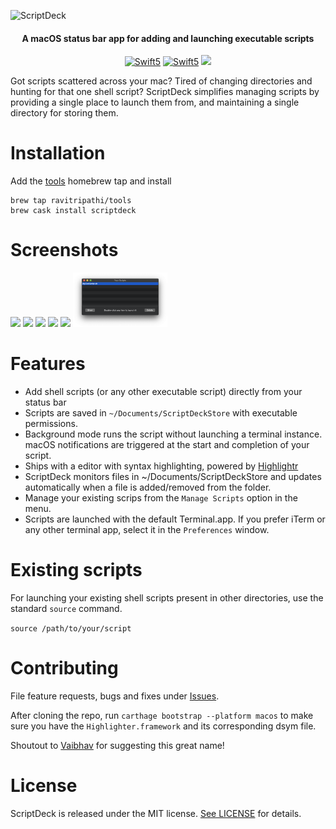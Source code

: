 ![ScriptDeck](https://raw.githubusercontent.com/ravitripathi/ScriptDeck/master/ScriptDeckLogo.png)

<H4 align="center">
A macOS status bar app for adding and launching executable scripts
</H4>


<p align="center">
<a href="https://developer.apple.com/swift"><img alt="Swift5" src="https://img.shields.io/badge/language-Swift5-orange.svg"/></a>
<a href="https://github.com/ravitripathi/ScriptDeck/releases"><img alt="Swift5" src="https://img.shields.io/github/v/tag/ravitripathi/ScriptDeck?label=release"/></a>
<a href="https://img.shields.io/github/downloads/ravitripathi/ScriptDeck/total?color=green"><img src="https://img.shields.io/github/downloads/ravitripathi/ScriptDeck/total?color=green"/></a>
</p>

Got scripts scattered across your mac? Tired of changing directories and hunting for that one shell script? ScriptDeck simplifies managing scripts by providing a single place to launch them from, and maintaining a single directory for storing them.

# Installation
Add the [tools](https://github.com/ravitripathi/homebrew-tools) homebrew tap and install

```
brew tap ravitripathi/tools
brew cask install scriptdeck
```

# Screenshots
<img src="https://github.com/ravitripathi/ScriptDeck/raw/master/RemoteAssets/step1.png" width="30%"></img> <img src="https://github.com/ravitripathi/ScriptDeck/raw/master/RemoteAssets/step2.png" width="30%"></img> <img src="https://github.com/ravitripathi/ScriptDeck/raw/master/RemoteAssets/step3.png" width="30%"></img> <img src="https://github.com/ravitripathi/ScriptDeck/raw/master/RemoteAssets/step4.gif" width="30%"></img> <img src="https://github.com/ravitripathi/ScriptDeck/raw/master/RemoteAssets/step5.png" width="30%"></img> <img src="https://github.com/ravitripathi/ScriptDeck/raw/master/RemoteAssets/step6.png" width="30%"></img> 

# Features
- Add shell scripts (or any other executable script) directly from your status bar
- Scripts are saved in `~/Documents/ScriptDeckStore` with executable permissions.
- Background mode runs the script without launching a terminal instance. macOS notifications are triggered at the start and completion of your script.
- Ships with a editor with syntax highlighting, powered by [Highlightr](https://github.com/raspu/Highlightr)
- ScriptDeck monitors files in ~/Documents/ScriptDeckStore and updates automatically when a file is added/removed from the folder.
- Manage your existing scrips from the `Manage Scripts` option in the menu.
- Scripts are launched with the default Terminal.app. If you prefer iTerm or any other terminal app, select it in the `Preferences` window.

# Existing scripts

For launching your existing shell scripts present in other directories, use the standard `source` command.

`source /path/to/your/script`

# Contributing

File feature requests, bugs and fixes under [Issues](https://github.com/ravitripathi/ScriptDeck/issues).

After cloning the repo, run `carthage bootstrap --platform macos` to make sure you have the `Highlighter.framework` and its corresponding dsym file.

Shoutout to [Vaibhav](https://github.com/vshelke) for suggesting this great name!

# License

ScriptDeck is released under the MIT license. [See LICENSE](https://github.com/ravitripathi/ScriptDeck/blob/master/LICENSE) for details.
